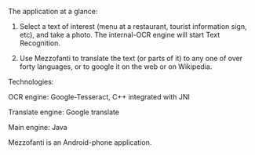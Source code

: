 The application at a glance:

1. Select a text of interest (menu at a restaurant, tourist information sign, etc), and take a photo. The internal-OCR engine will start Text Recognition.

2. Use Mezzofanti to translate the text (or parts of it) to any one of over forty languages, or to google it on the web or on Wikipedia.

Technologies:

OCR engine: Google-Tesseract, C++ integrated with JNI

Translate engine: Google translate

Main engine: Java

Mezzofanti is an Android-phone application.
